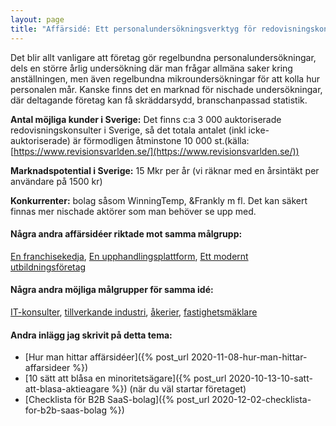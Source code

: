 ```yaml
---
layout: page
title: "Affärsidé: Ett personalundersökningsverktyg för redovisningskonsulter"
---
```

Det blir allt vanligare att företag gör regelbundna personalundersökningar, dels en större årlig undersökning där man frågar allmäna saker kring anställningen, men även regelbundna mikroundersökningar för att kolla hur personalen mår. Kanske finns det en marknad för nischade undersökningar, där deltagande företag kan få skräddarsydd, branschanpassad statistik.

**Antal möjliga kunder i Sverige:** Det finns c:a 3 000 auktoriserade redovisningskonsulter i Sverige, så det totala antalet (inkl icke-auktoriserade) är förmodligen åtminstone 10 000 st.(källa: [https://www.revisionsvarlden.se/](https://www.revisionsvarlden.se/))

**Marknadspotential i Sverige:** 15 Mkr per år (vi räknar med en årsintäkt per användare på 1500 kr)

**Konkurrenter:** bolag såsom WinningTemp, &Frankly m fl. Det kan säkert finnas mer nischade aktörer som man behöver se upp med.

#### Några andra affärsidéer riktade mot samma målgrupp:
[En franchisekedja](/affarsideer/en-franchisekedja-av-redovisningskonsulter/), [En upphandlingsplattform](/affarsideer/en-upphandlingsplattform-for-redovisningskonsulter/), [Ett modernt utbildningsföretag](/affarsideer/ett-modernt-utbildningsforetag-riktat-mot-redovisningskonsulter/)


#### Några andra möjliga målgrupper för samma idé:
[IT-konsulter](/affarsideer/ett-personalundersokningsverktyg-for-it-konsulter/), [tillverkande industri](/affarsideer/ett-personalundersokningsverktyg-for-tillverkande-industri/), [åkerier](/affarsideer/ett-personalundersokningsverktyg-for-akerier/), [fastighetsmäklare](/affarsideer/ett-personalundersokningsverktyg-for-fastighetsmaklare/)

#### Andra inlägg jag skrivit på detta tema:
- [Hur man hittar affärsidéer]({% post_url 2020-11-08-hur-man-hittar-affarsideer %})
- [10 sätt att blåsa en minoritetsägare]({% post_url 2020-10-13-10-satt-att-blasa-aktieagare %}) (när du väl startar företaget)
- [Checklista för B2B SaaS-bolag]({% post_url 2020-12-02-checklista-for-b2b-saas-bolag %})


